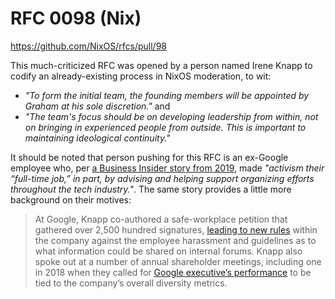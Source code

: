 
# RFC 0098 (Nix)

https://github.com/NixOS/rfcs/pull/98

This much-criticized RFC was opened by a person named Irene Knapp to codify an already-existing process in NixOS moderation, to wit:

- *"To form the initial team, the founding members will be appointed by Graham at his sole discretion."* and
- *"The team's focus should be on developing leadership from within, not on bringing in experienced people from outside. This is important to maintaining ideological continuity."*

It should be noted that person pushing for this RFC is an ex-Google employee who, per [a Business Insider story from 2019](https://www.businessinsider.com/irene-knapp-google-organizer-is-leaving-over-burnout-retaliation-2019-9), made *"activism their “full-time job,” in part, by advising and helping support organizing efforts throughout the tech industry."*. The same story provides a little more background on their motives:

> At Google, Knapp co-authored a safe-workplace petition that gathered over 2,500 hundred signatures, [leading to new rules](https://www.wired.com/story/google-tries-new-rules-to-curtail-harassment-of-employees/) within the company against the employee harassment and guidelines as to what information could be shared on internal forums. Knapp also spoke out at a number of annual shareholder meetings, including one in 2018 when they called for [Google executive’s performance](https://www.businessinsider.com/google-engineer-irene-knapp-calls-out-board-on-diversity-2018-6) to be tied to the company’s overall diversity metrics.
